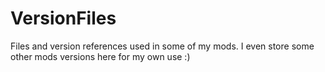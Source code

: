 VersionFiles
============

Files and version references used in some of my mods. I even store some other mods versions here for my own use :)

